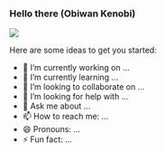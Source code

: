 ### Hello there (Obiwan Kenobi)  
<img src="https://cdn-icons.flaticon.com/png/512/922/premium/922809.png?token=exp=1660908758~hmac=8ca9d1e615a8330599faf7167320a0b9"></img>



Here are some ideas to get you started:

- 🔭 I’m currently working on ...
- 🌱 I’m currently learning ...
- 👯 I’m looking to collaborate on ...
- 🤔 I’m looking for help with ...
- 💬 Ask me about ...
- 📫 How to reach me: ...
- 😄 Pronouns: ...
- ⚡ Fun fact: ...

